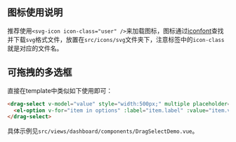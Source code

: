 ## 图标使用说明
推荐使用`<svg-icon icon-class="user" />`来加载图标，图标通过[iconfont](https://www.iconfont.cn/)查找并下载`svg`格式文件，放置在`src/icons/svg`文件夹下，注意标签中的`icon-class`就是对应的文件名。

## 可拖拽的多选框
直接在template中类似如下使用即可：
```html
<drag-select v-model="value" style="width:500px;" multiple placeholder="请选择">
  <el-option v-for="item in options" :label="item.label" :value="item.value" :key="item.value" />
</drag-select>
```
具体示例见`src/views/dashboard/components/DragSelectDemo.vue`。

